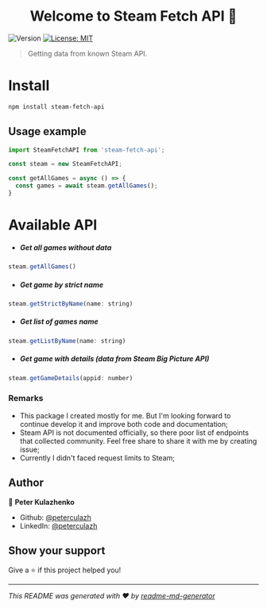 <h1 align="center">Welcome to Steam Fetch API 👋</h1>
<p>
  <img alt="Version" src="https://img.shields.io/badge/version-0.0.1-blue.svg?cacheSeconds=2592000" />
  <a href="#" target="_blank">
    <img alt="License: MIT" src="https://img.shields.io/badge/License-MIT-yellow.svg" />
  </a>
</p>

> Getting data from known Steam API.

# Install

```sh
npm install steam-fetch-api
```

## Usage example

```js
import SteamFetchAPI from 'steam-fetch-api';

const steam = new SteamFetchAPI;

const getAllGames = async () => {
  const games = await steam.getAllGames();
}
```

# Available API

- ##### Get all games without data

```js
steam.getAllGames()
```


- ##### Get game by strict name

```js
steam.getStrictByName(name: string)
```

- ##### Get list of games name

```js
steam.getListByName(name: string)
```

- ##### Get game with details (data from Steam Big Picture API)

```js
steam.getGameDetails(appid: number)
```

### Remarks

- This package I created mostly for me. But I'm looking forward to continue develop it and improve both code and documentation;
- Steam API is not documented officially, so there poor list of endpoints that collected community. Feel free share to share it with me by creating issue;
- Currently I didn't faced request limits to Steam;



## Author

👤 **Peter Kulazhenko**

* Github: [@peterculazh](https://github.com/peterculazh)
* LinkedIn: [@peterculazh](https://linkedin.com/in/peterculazh)

## Show your support

Give a ⭐️ if this project helped you!

***
_This README was generated with ❤️ by [readme-md-generator](https://github.com/kefranabg/readme-md-generator)_
